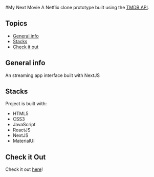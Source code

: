 #My Next Movie
A Netflix clone prototype built using the [TMDB API]([https://restcountries.com/](https://developer.themoviedb.org/reference/intro/getting-started)).

## Topics
* [General info](#general-info)
* [Stacks](#stacks)
* [Check it out](#check-it-out)

## General info
An streaming app interface built with NextJS
	
## Stacks
Project is built with:
* HTML5
* CSS3
* JavaScript
* ReactJS
* NextJS
* MaterialUI

## Check it Out
Check it out [here](https://my-next-movie.vercel.app/browse)!

